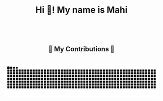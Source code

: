 <h1 align="center">Hi 👋! My name is Mahi</h1>
<br><br><br>

<div align="center">
  <h2>🐍 My Contributions 🐍</h2>
  <br>
  <img src="https://raw.githubusercontent.com/Random-Pikachu/Random-Pikachu/output/snake.svg" alt="Snake animation" />
  <br/><br/><br/>
</div>

###
